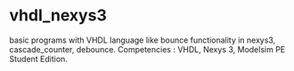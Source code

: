 # vhdl_nexys3
basic programs with VHDL language like bounce functionality in nexys3, cascade_counter, debounce.
Competencies : VHDL, Nexys 3, Modelsim PE Student Edition.
